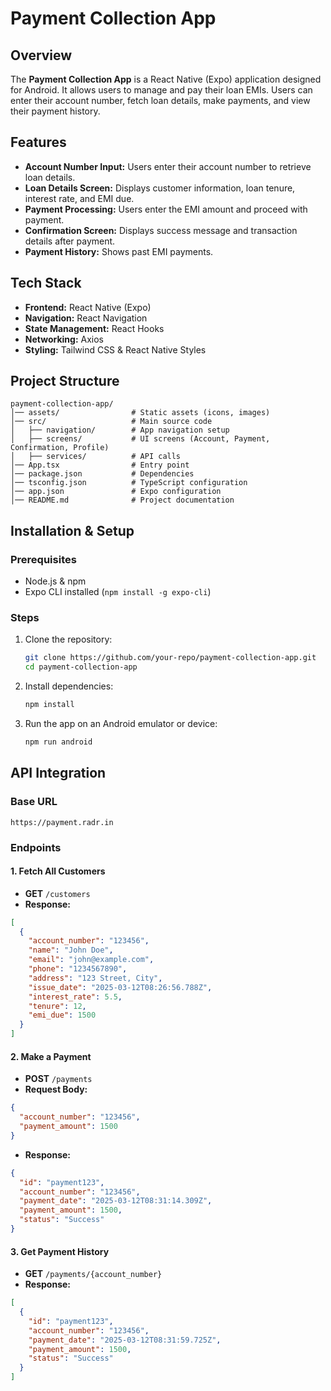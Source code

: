 # Payment Collection App

## Overview
The **Payment Collection App** is a React Native (Expo) application designed for Android. It allows users to manage and pay their loan EMIs. Users can enter their account number, fetch loan details, make payments, and view their payment history.

## Features
- **Account Number Input:** Users enter their account number to retrieve loan details.
- **Loan Details Screen:** Displays customer information, loan tenure, interest rate, and EMI due.
- **Payment Processing:** Users enter the EMI amount and proceed with payment.
- **Confirmation Screen:** Displays success message and transaction details after payment.
- **Payment History:** Shows past EMI payments.

## Tech Stack
- **Frontend:** React Native (Expo)
- **Navigation:** React Navigation
- **State Management:** React Hooks
- **Networking:** Axios
- **Styling:** Tailwind CSS & React Native Styles

## Project Structure
```
payment-collection-app/
│── assets/                # Static assets (icons, images)
│── src/                   # Main source code
│   ├── navigation/        # App navigation setup
│   ├── screens/           # UI screens (Account, Payment, Confirmation, Profile)
│   ├── services/          # API calls
│── App.tsx                # Entry point
│── package.json           # Dependencies
│── tsconfig.json          # TypeScript configuration
│── app.json               # Expo configuration
│── README.md              # Project documentation
```

## Installation & Setup
### Prerequisites
- Node.js & npm
- Expo CLI installed (`npm install -g expo-cli`)

### Steps
1. Clone the repository:
   ```sh
   git clone https://github.com/your-repo/payment-collection-app.git
   cd payment-collection-app
   ```
2. Install dependencies:
   ```sh
   npm install
   ```
3. Run the app on an Android emulator or device:
   ```sh
   npm run android
   ```

## API Integration
### Base URL
```
https://payment.radr.in
```
### Endpoints
#### 1. Fetch All Customers
- **GET** `/customers`
- **Response:**
```json
[
  {
    "account_number": "123456",
    "name": "John Doe",
    "email": "john@example.com",
    "phone": "1234567890",
    "address": "123 Street, City",
    "issue_date": "2025-03-12T08:26:56.788Z",
    "interest_rate": 5.5,
    "tenure": 12,
    "emi_due": 1500
  }
]
```

#### 2. Make a Payment
- **POST** `/payments`
- **Request Body:**
```json
{
  "account_number": "123456",
  "payment_amount": 1500
}
```
- **Response:**
```json
{
  "id": "payment123",
  "account_number": "123456",
  "payment_date": "2025-03-12T08:31:14.309Z",
  "payment_amount": 1500,
  "status": "Success"
}
```

#### 3. Get Payment History
- **GET** `/payments/{account_number}`
- **Response:**
```json
[
  {
    "id": "payment123",
    "account_number": "123456",
    "payment_date": "2025-03-12T08:31:59.725Z",
    "payment_amount": 1500,
    "status": "Success"
  }
]
```
